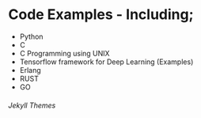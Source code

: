 # Code Examples - Including;
 - Python
 - C
 - C Programming using UNIX
 - Tensorflow framework for Deep Learning (Examples)
 - Erlang
 - RUST
 - GO


###### Jekyll Themes
